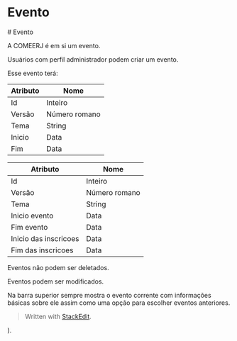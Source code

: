 <h1 id="evento">Evento</h1>
<p># Evento
</p><p>A COMEERJ é em si um evento.</p>
<p>
</p><p>Usuários com perfil administrador podem criar um evento.</p>
<p>
</p><p>Esse evento terá:</p>
<table>
<thead>
<tr>
<th>Atributo</th>
<th>Nome</th>
</tr>
</thead>
<tbody>
<tr>
<td>Id</td>
<td>Inteiro</td>
</tr>
<tr>
<td>Versão</td>
<td>Número romano</td>
</tr>
<tr>
<td>Tema</td>
<td>String</td>
</tr>
<tr>
<td>Inicio</td>
<td>Data</td>
</tr>
<tr>
<td>Fim</td>
<td>Data</td>
</tr>
</tbody>
</table><p>
</p>
<table>
<thead>
<tr>
<th>Atributo</th>
<th>Nome</th>
</tr>
</thead>
<tbody>
<tr>
<td>Id</td>
<td>Inteiro</td>
</tr>
<tr>
<td>Versão</td>
<td>Número romano</td>
</tr>
<tr>
<td>Tema</td>
<td>String</td>
</tr>
<tr>
<td>Inicio evento</td>
<td>Data</td>
</tr>
<tr>
<td>Fim evento</td>
<td>Data</td>
</tr>
<tr>
<td>Inicio das inscricoes</td>
<td>Data</td>
</tr>
<tr>
<td>Fim das inscricoes</td>
<td>Data</td>
</tr>
</tbody>
</table><p>Eventos não podem ser deletados.</p>
<p>
</p><p>Eventos podem ser modificados.</p>
<p>
</p><p>Na barra superior sempre mostra o evento corrente com informações básicas sobre ele assim como uma opção para escolher eventos anteriores.</p>
<blockquote>
<p>
</p></blockquote><blockquote>
<p>Written with <a href="[StackEdit](https://stackedit.io/">StackEdit</a>.</p>
</blockquote>

).

